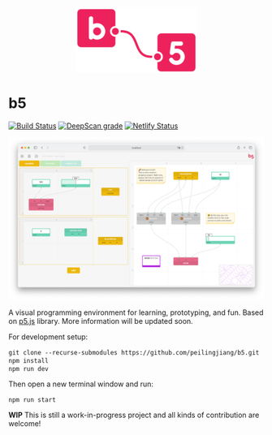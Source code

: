 <p align="center">
  <img alt="b5" src="src/img/logo/logo-3.svg" width="240" />
</p>

# b5

[![Build Status](https://travis-ci.com/peilingjiang/b5.svg?branch=master)](https://travis-ci.com/peilingjiang/b5)
[![DeepScan grade](https://deepscan.io/api/teams/11376/projects/14279/branches/261607/badge/grade.svg)](https://deepscan.io/dashboard#view=project&tid=11376&pid=14279&bid=261607)
[![Netlify Status](https://api.netlify.com/api/v1/badges/d043b1d3-5e60-474a-9a34-a929fba58375/deploy-status)](https://app.netlify.com/sites/b5-dev/deploys)

![Demo](media/demo.png)

A visual programming environment for learning, prototyping, and fun. Based on [p5.js](https://p5js.org/) library. More information will be updated soon.

For development setup:

```
git clone --recurse-submodules https://github.com/peilingjiang/b5.git
npm install
npm run dev
```

Then open a new terminal window and run:

```
npm run start
```

**WIP** This is still a work-in-progress project and all kinds of contribution are welcome!
